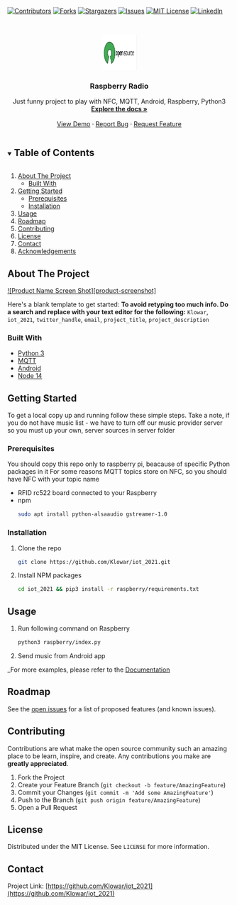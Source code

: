 <!--
*** Thanks for checking out the Best-README-Template. If you have a suggestion
*** that would make this better, please fork the repo and create a pull request
*** or simply open an issue with the tag "enhancement".
*** Thanks again! Now go create something AMAZING! :D
***
***
***
*** To avoid retyping too much info. Do a search and replace for the following:
*** Klowar, iot_2021, twitter_handle, email, project_title, project_description
-->



<!-- PROJECT SHIELDS -->
<!--
*** I'm using markdown "reference style" links for readability.
*** Reference links are enclosed in brackets [ ] instead of parentheses ( ).
*** See the bottom of this document for the declaration of the reference variables
*** for contributors-url, forks-url, etc. This is an optional, concise syntax you may use.
*** https://www.markdownguide.org/basic-syntax/#reference-style-links
-->
[![Contributors][contributors-shield]][contributors-url]
[![Forks][forks-shield]][forks-url]
[![Stargazers][stars-shield]][stars-url]
[![Issues][issues-shield]][issues-url]
[![MIT License][license-shield]][license-url]
[![LinkedIn][linkedin-shield]][linkedin-url]



<!-- PROJECT LOGO -->
<br />
<p align="center">
  <a href="https://github.com/Klowar/iot_2021">
    <img src="images/logo.png" alt="Logo" width="80" height="80">
  </a>

  <h3 align="center">Raspberry Radio</h3>

  <p align="center">
    Just funny project to play with NFC, MQTT, Android, Raspberry, Python3
    <br />
    <a href="https://github.com/Klowar/iot_2021"><strong>Explore the docs »</strong></a>
    <br />
    <br />
    <a href="https://github.com/Klowar/iot_2021">View Demo</a>
    ·
    <a href="https://github.com/Klowar/iot_2021/issues">Report Bug</a>
    ·
    <a href="https://github.com/Klowar/iot_2021/issues">Request Feature</a>
  </p>
</p>



<!-- TABLE OF CONTENTS -->
<details open="open">
  <summary><h2 style="display: inline-block">Table of Contents</h2></summary>
  <ol>
    <li>
      <a href="#about-the-project">About The Project</a>
      <ul>
        <li><a href="#built-with">Built With</a></li>
      </ul>
    </li>
    <li>
      <a href="#getting-started">Getting Started</a>
      <ul>
        <li><a href="#prerequisites">Prerequisites</a></li>
        <li><a href="#installation">Installation</a></li>
      </ul>
    </li>
    <li><a href="#usage">Usage</a></li>
    <li><a href="#roadmap">Roadmap</a></li>
    <li><a href="#contributing">Contributing</a></li>
    <li><a href="#license">License</a></li>
    <li><a href="#contact">Contact</a></li>
    <li><a href="#acknowledgements">Acknowledgements</a></li>
  </ol>
</details>



<!-- ABOUT THE PROJECT -->
## About The Project

[![Product Name Screen Shot][product-screenshot]](https://example.com)

Here's a blank template to get started:
**To avoid retyping too much info. Do a search and replace with your text editor for the following:**
`Klowar`, `iot_2021`, `twitter_handle`, `email`, `project_title`, `project_description`


### Built With

* [Python 3]()
* [MQTT]()
* [Android]()
* [Node 14]()



<!-- GETTING STARTED -->
## Getting Started

To get a local copy up and running follow these simple steps.
Take a note, if you do not have music list - we have to turn off our music provider server
so you must up your own, server sources in server folder

### Prerequisites

You should copy this repo only to raspberry pi, beacause of specific Python packages in it
For some reasons MQTT topics store on NFC, so you should have NFC with your topic name
* RFID rc522 board connected to your Raspberry
* npm
  ```sh
  sudo apt install python-alsaaudio gstreamer-1.0
  ```

### Installation

1. Clone the repo
   ```sh
   git clone https://github.com/Klowar/iot_2021.git
   ```
2. Install NPM packages
   ```sh
   cd iot_2021 && pip3 install -r raspberry/requirements.txt
   ```



<!-- USAGE EXAMPLES -->
## Usage

1. Run following command on Raspberry
   ```sh
   python3 raspberry/index.py
   ```

2. Send music from Android app


_For more examples, please refer to the [Documentation](https://github.com/Klowar/iot_2021/wiki)


<!-- ROADMAP -->
## Roadmap

See the [open issues](https://github.com/Klowar/iot_2021/issues) for a list of proposed features (and known issues).



<!-- CONTRIBUTING -->
## Contributing

Contributions are what make the open source community such an amazing place to be learn, inspire, and create. Any contributions you make are **greatly appreciated**.

1. Fork the Project
2. Create your Feature Branch (`git checkout -b feature/AmazingFeature`)
3. Commit your Changes (`git commit -m 'Add some AmazingFeature'`)
4. Push to the Branch (`git push origin feature/AmazingFeature`)
5. Open a Pull Request



<!-- LICENSE -->
## License

Distributed under the MIT License. See `LICENSE` for more information.



<!-- CONTACT -->
## Contact

Project Link: [https://github.com/Klowar/iot_2021](https://github.com/Klowar/iot_2021)




<!-- MARKDOWN LINKS & IMAGES -->
<!-- https://www.markdownguide.org/basic-syntax/#reference-style-links -->
[contributors-shield]: https://img.shields.io/github/contributors/Klowar/repo.svg?style=for-the-badge
[contributors-url]: https://github.com/Klowar/repo/graphs/contributors
[forks-shield]: https://img.shields.io/github/forks/Klowar/repo.svg?style=for-the-badge
[forks-url]: https://github.com/Klowar/repo/network/members
[stars-shield]: https://img.shields.io/github/stars/Klowar/repo.svg?style=for-the-badge
[stars-url]: https://github.com/Klowar/repo/stargazers
[issues-shield]: https://img.shields.io/github/issues/Klowar/repo.svg?style=for-the-badge
[issues-url]: https://github.com/Klowar/repo/issues
[license-shield]: https://img.shields.io/github/license/Klowar/repo.svg?style=for-the-badge
[license-url]: https://github.com/Klowar/repo/blob/master/LICENSE.txt
[linkedin-shield]: https://img.shields.io/badge/-LinkedIn-black.svg?style=for-the-badge&logo=linkedin&colorB=555
[linkedin-url]: https://linkedin.com/in/Klowar
